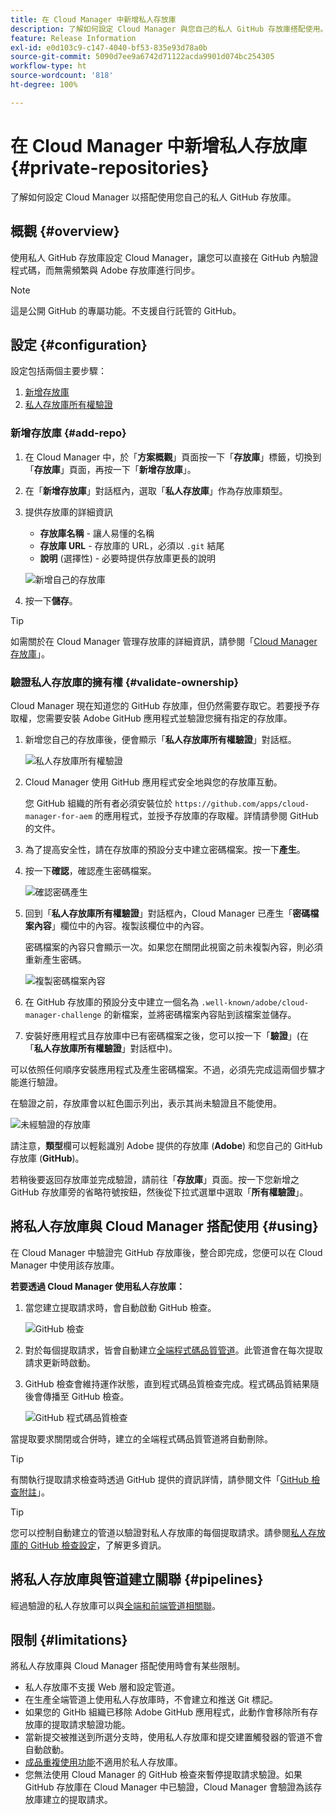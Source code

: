 ```yaml
---
title: 在 Cloud Manager 中新增私人存放庫
description: 了解如何設定 Cloud Manager 與您自己的私人 GitHub 存放庫搭配使用。
feature: Release Information
exl-id: e0d103c9-c147-4040-bf53-835e93d78a0b
source-git-commit: 5090d7ee9a6742d71122acda9901d074bc254305
workflow-type: ht
source-wordcount: '818'
ht-degree: 100%

---
```



# 在 Cloud Manager 中新增私人存放庫 {#private-repositories}

了解如何設定 Cloud Manager 以搭配使用您自己的私人 GitHub 存放庫。

## 概觀 {#overview}

使用私人 GitHub 存放庫設定 Cloud Manager，讓您可以直接在 GitHub 內驗證程式碼，而無需頻繁與 Adobe 存放庫進行同步。

>[!NOTE]
>
>這是公開 GitHub 的專屬功能。不支援自行託管的 GitHub。

## 設定 {#configuration}

設定包括兩個主要步驟：

1. [新增存放庫](#add-repo)
1. [私人存放庫所有權驗證](#validate-ownership)



### 新增存放庫 {#add-repo}

1. 在 Cloud Manager 中，於「**方案概觀**」頁面按一下「**存放庫**」標籤，切換到「**存放庫**」頁面，再按一下「**新增存放庫**」。

1. 在「**新增存放庫**」對話框內，選取「**私人存放庫**」作為存放庫類型。

1. 提供存放庫的詳細資訊

   * **存放庫名稱** - 讓人易懂的名稱
   * **存放庫 URL** - 存放庫的 URL，必須以 `.git` 結尾
   * **說明** (選擇性) - 必要時提供存放庫更長的說明

   ![新增自己的存放庫](/help/assets/repositories/add-own-github.png)

1. 按一下&#x200B;**儲存**。

>[!TIP]
>
>如需關於在 Cloud Manager 管理存放庫的詳細資訊，請參閱「[Cloud Manager 存放庫](/help/managing-code/managing-repositories.md)」。



### 驗證私人存放庫的擁有權 {#validate-ownership}

Cloud Manager 現在知道您的 GitHub 存放庫，但仍然需要存取它。若要授予存取權，您需要安裝 Adobe GitHub 應用程式並驗證您擁有指定的存放庫。

1. 新增您自己的存放庫後，便會顯示「**私人存放庫所有權驗證**」對話框。

   ![私人存放庫所有權驗證](/help/assets/repositories/private-repo-validate.png)

1. Cloud Manager 使用 GitHub 應用程式安全地與您的存放庫互動。

   您 GitHub 組織的所有者必須安裝位於 `https://github.com/apps/cloud-manager-for-aem` 的應用程式，並授予存放庫的存取權。詳情請參閱 GitHub 的文件。

1. 為了提高安全性，請在存放庫的預設分支中建立密碼檔案。按一下&#x200B;**產生**。

1. 按一下&#x200B;**確認**，確認產生密碼檔案。

   ![確認密碼產生](/help/assets/repositories/confirm-generation.png)

1. 回到「**私人存放庫所有權驗證**」對話框內，Cloud Manager 已產生「**密碼檔案內容**」欄位中的內容。複製該欄位中的內容。

   密碼檔案的內容只會顯示一次。如果您在關閉此視窗之前未複製內容，則必須重新產生密碼。

   ![複製密碼檔案內容](/help/assets/repositories/new-secret.png)

1. 在 GitHub 存放庫的預設分支中建立一個名為 `.well-known/adobe/cloud-manager-challenge` 的新檔案，並將密碼檔案內容貼到該檔案並儲存。

1. 安裝好應用程式且存放庫中已有密碼檔案之後，您可以按一下「**驗證**」(在「**私人存放庫所有權驗證**」對話框中)。

可以依照任何順序安裝應用程式及產生密碼檔案。不過，必須先完成這兩個步驟才能進行驗證。

在驗證之前，存放庫會以紅色圖示列出，表示其尚未驗證且不能使用。

![未經驗證的存放庫](/help/assets/repositories/unvalidated-repo.png)

請注意，**類型**&#x200B;欄可以輕鬆識別 Adobe 提供的存放庫 (**Adobe**) 和您自己的 GitHub 存放庫 (**GitHub**)。

若稍後要返回存放庫並完成驗證，請前往「**存放庫**」頁面。按一下您新增之 GitHub 存放庫旁的省略符號按鈕，然後從下拉式選單中選取「**所有權驗證**」。



## 將私人存放庫與 Cloud Manager 搭配使用 {#using}

在 Cloud Manager 中驗證完 GitHub 存放庫後，整合即完成，您便可以在 Cloud Manager 中使用該存放庫。

**若要透過 Cloud Manager 使用私人存放庫：**

1. 當您建立提取請求時，會自動啟動 GitHub 檢查。

   ![GitHub 檢查](/help/assets/repositories/github-checks.png)

1. 對於每個提取請求，皆會自動建立[全端程式碼品質管道](/help/using/managing-pipelines.md)。此管道會在每次提取請求更新時啟動。

1. GitHub 檢查會維持運作狀態，直到程式碼品質檢查完成。程式碼品質結果隨後會傳播至 GitHub 檢查。

   ![GitHub 程式碼品質檢查](/help/assets/repositories/github-code-quality.png)

當提取要求關閉或合併時，建立的全端程式碼品質管道將自動刪除。

>[!TIP]
>
>有關執行提取請求檢查時透過 GitHub 提供的資訊詳情，請參閱文件「[GitHub 檢查附註](github-annotations.md)」。

>[!TIP]
>
>您可以控制自動建立的管道以驗證對私人存放庫的每個提取請求。請參閱[私人存放庫的 GitHub 檢查設定](github-check-config.md)，了解更多資訊。



## 將私人存放庫與管道建立關聯 {#pipelines}

經過驗證的私人存放庫可以與[全端和前端管道相關聯](/help/overview/ci-cd-pipelines.md)。



## 限制 {#limitations}

將私人存放庫與 Cloud Manager 搭配使用時會有某些限制。

* 私人存放庫不支援 Web 層和設定管道。
* 在生產全端管道上使用私人存放庫時，不會建立和推送 Git 標記。
* 如果您的 GitHb 組織已移除 Adobe GitHub 應用程式，此動作會移除所有存放庫的提取請求驗證功能。
* 當新提交被推送到所選分支時，使用私人存放庫和提交建置觸發器的管道不會自動啟動。
* [成品重複使用功能](/help/getting-started/project-setup.md#build-artifact-reuse)不適用於私人存放庫。
* 您無法使用 Cloud Manager 的 GitHub 檢查來暫停提取請求驗證。如果 GitHub 存放庫在 Cloud Manager 中已驗證，Cloud Manager 會驗證為該存放庫建立的提取請求。
